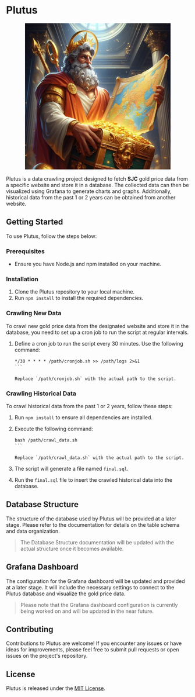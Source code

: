 # Plutus


<center><img height="400" src="./assets/plutus.jpeg" width="400"/></center>

Plutus is a data crawling project designed to fetch **SJC** gold price data from a specific website and store it in a database. The collected data can then be visualized using Grafana to generate charts and graphs. Additionally, historical data from the past 1 or 2 years can be obtained from another website.

## Getting Started

To use Plutus, follow the steps below:

### Prerequisites

- Ensure you have Node.js and npm installed on your machine.

### Installation

1. Clone the Plutus repository to your local machine.
2. Run `npm install` to install the required dependencies.

### Crawling New Data

To crawl new gold price data from the designated website and store it in the database, you need to set up a cron job to run the script at regular intervals.

1. Define a cron job to run the script every 30 minutes. Use the following command:

   ````
   */30 * * * * /path/cronjob.sh >> /path/logs 2>&1
   ```

   Replace `/path/cronjob.sh` with the actual path to the script.

### Crawling Historical Data

To crawl historical data from the past 1 or 2 years, follow these steps:

1. Run `npm install` to ensure all dependencies are installed.
2. Execute the following command:

   ````
   bash /path/crawl_data.sh
   ```

   Replace `/path/crawl_data.sh` with the actual path to the script.

3. The script will generate a file named `final.sql`.
4. Run the `final.sql` file to insert the crawled historical data into the database.

## Database Structure

The structure of the database used by Plutus will be provided at a later stage. Please refer to the documentation for details on the table schema and data organization.

> The Database Structure documentation will be updated with the actual structure once it becomes available.


## Grafana Dashboard

The configuration for the Grafana dashboard will be updated and provided at a later stage. It will include the necessary settings to connect to the Plutus database and visualize the gold price data.

> Please note that the Grafana dashboard configuration is currently being worked on and will be updated in the near future.


## Contributing

Contributions to Plutus are welcome! If you encounter any issues or have ideas for improvements, please feel free to submit pull requests or open issues on the project's repository.

## License

Plutus is released under the [MIT License](https://opensource.org/licenses/MIT).
